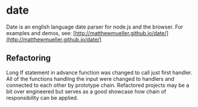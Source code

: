 # date 
Date is an english language date parser for node.js and the browser. For examples and demos, see: [http://matthewmueller.github.io/date/](http://matthewmueller.github.io/date/)

## Refactoring
Long If statement in advance function was changed to call just first handler. All of the functions handling the input were changed to handlers and connected to each other by prototype chain.
Refactored projects may be a bit over engineered but serves as a good showcase how chain of responsibility can be applied.  